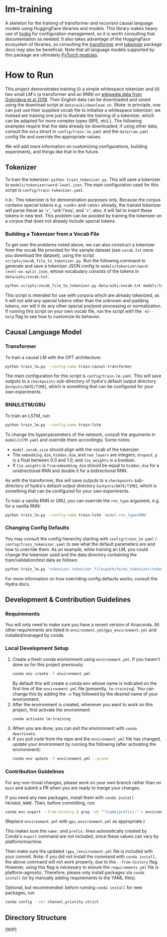 # lm-training

A skeleton for the training of transformer _and recurrent_ causal language models using HuggingFace libraries and models.  This library makes heavy use of [hydra](https://hydra.cc) for configuration management, so it is worth consulting that documentation as needed.  It also takes advantage of the HuggingFace ecosystem of libraries, so consulting the [transformer](https://huggingface.co/docs/transformers/index) and [tokenizer](https://huggingface.co/docs/tokenizers/index) package docs may also be beneficial.  Note that all language models supported by this package are ultimately [PyTorch modules](https://pytorch.org/docs/stable/generated/torch.nn.Module.html).

# How to Run

This project demonstrates training (i) a simple whitespace tokenizer and (ii) two small LM's (a transformer and an RNN) on [wikipedia data from Gulordava et al 2018](https://github.com/facebookresearch/colorlessgreenRNNs/tree/main/data).  Their English data can be downloaded and saved using the download script at `data/wiki/download.sh`.  (Note: in principle, one can just use their supplied vocab file to initialize a whitespace tokenizer; we instead are training one just to illustrate the training of a tokenizer, which can be adapted for more complex types (BPE, etc).).  The following examples require that the data already be downloaded; if using other data, consult the `data` struct in `config/train-lm.yaml` and the `data/raw.yaml` config file and override the appropriate values.

We will add more information on customizing configurations, building experiments, and things like that in the future.

## Tokenizer

To train the tokenizer: `python train_tokenizer.py`.  This will save a tokenizer to `models/tokenizer/word-level.json`.  The main configuration used for this script is `config/train-tokenizer.yaml`.

n.b.: This tokenizer is for demonstration purposes only.  Because the corpus contains special tokens e.g. \<unk\> and \<eos\> already, the trained tokenizer will parse these as '<', 'unk'/'eos', and '>'; also, it will fail to insert these tokens in new text.  This problem can be avoided by training the tokenizer on a corpus that does not already include special tokens.

### Building a Tokenizer from a Vocab File

To get over the problems noted above, we can also construct a tokenizer from the vocab file provided for the sample dataset (see `vocab.txt` once you download the dataset), using the script `scripts/vocab_file_to_tokenizer.py`.  Run the following command to generate and save a tokenizer JSON config to `models/tokenizer/word-level-ws-split.json`, whose vocabulary consists of the tokens in `data/wiki/vocab.txt`:

```py
python scripts/vocab_file_to_tokenizer.py data/wiki/vocab.txt models/tokenizer/word-level-ws-split.json -p "<pad>" -u "<unk>" -s "<eos>"
```

This script is intended for use with corpora which are already tokenized, as it will not add any special tokens other than the unknown and padding tokens, nor will it do any other special pre/post-processing or normalization.  If running this script on your own vocab file, run the script with the `-h`/`--help` flag to see how to customize its behavior.

## Causal Language Model

### Transformer

To train a causal LM with the OPT architecture:
```sh
python train_lm.py --config-name train-causal-transformer
```

The main configuration for this script is `config/train-lm.yaml`.  This will save outputs to a `checkpoints` sub-directory of hydra's default output directory (`outputs/DATE/TIME`), which is something that can be configured for your own experiments.

### RNN/LSTM/GRU

To train an LSTM, run:

```sh
python train_lm.py --config-name train-lstm
```

To change the hyperparameters of the network, consult the arguments in `model/LSTM.yaml` and override them accordingly.  Some notes:
  * `model.vocab_size` should align with the vocab of the tokenizer.
  * The `embedding_dim`, `hidden_dim`, and `num_layers` are integers; `dropout_p` is a float between 0.0 and 1.0; and `tie_weights` is a boolean.
  * If `tie_weights` is `True`:`embedding_dim` should be equal to `hidden_dim` for a unidirectional RNN and double it for a bidirectional RNN.


As with the transformer, this will save outputs to a `checkpoints` sub-directory of hydra's default output directory (`outputs/DATE/TIME`), which is something that can be configured for your own experiments.

To train a vanilla RNN or GRU, you can override the `rnn_type` argument, e.g. for a vanilla RNN:

```sh
python train_lm.py --config-name train-lstm 'model.rnn_type=RNN'
```

### Changing Config Defaults

You may consult the config hierarchy starting with `config/train_lm.yaml` / `config/train_tokenizer.yaml` to see what the default parameters are and how to override them.  As an example, while training an LM, you could change the tokenizer used and the data directory containing the train/validation/test data as follows:

```sh
python train_lm.py 'tokenizer.tokenizer_file=path/to/my_tokenizer/tokenizer.json' 'data.base_dir=path/to/my/data/' [...remaining arguments...]
```

For more information on how overriding config defaults works, consult the Hydra docs.

## Development & Contribution Guidelines

### Requirements

You will only need to make sure you have a recent version of Anaconda.  All other requirements are listed in `environment.yml`/`gpu_environment.yml` and installed/managed by conda.

### Local Development Setup

1. Create a fresh conda environment using `environment.yml`.  If you haven't done so for this project previously:
    ```sh
    conda env create -f environment.yml
    ```
    By default this will create a conda env whose name is indicated on the first line of the `environment.yml` file (presently, `lm-training`).  You can change this by adding the `-n` flag followed by the desired name of your environment.
1. After the environment is created, whenever you want to work on this project, first activate the environment:
    ```sh
    conda activate lm-training
    ```
1. When you are done, you can exit the environment with `conda deactivate`.
1. If you pull code from the repo and the `environment.yml` file has changed, update your environment by running the following (after activating the environment):
    ```sh
    conda env update -f environment.yml --prune
    ```

### Contribution Guidelines

For any non-trivial changes, please work on your own branch rather than on `main` and submit a PR when you are ready to merge your changes.

If you need any new packages, install them with `conda install PACKAGE_NAME`.  Then, before committing, run:

```sh
conda env export --from-history | grep -vE "^(name|prefix):" > environment.yml
```

(Replace `environment.yml` with `gpu_environment.yml` as appropriate.)

This makes sure the `name:` and `prefix:` lines automatically created by Conda's `export` command are not included, since these values can vary by platform/machine.

Then make sure the updated `(gpu_)environment.yml` file is included with your commit.  Note: if you did not install the command with `conda install`, the above command will not work properly, due to the `--from-history` flag.  However, using this flag is necessary to ensure the `requirements.yml` file is platform-agnostic.  Therefore, please only install packages via `conda install` (or by manually adding requirements to the YAML files).

Optional, but recommended: before running `conda install` for new packages, run
```sh
conda config --set channel_priority strict
```

## Directory Structure

[WIP]
